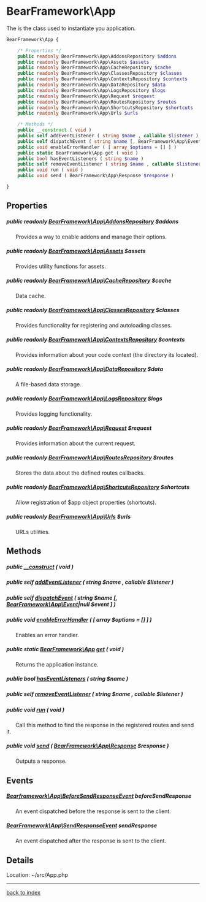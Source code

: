 # BearFramework\App

The is the class used to instantiate you application.

```php
BearFramework\App {

	/* Properties */
	public readonly BearFramework\App\AddonsRepository $addons
	public readonly BearFramework\App\Assets $assets
	public readonly BearFramework\App\CacheRepository $cache
	public readonly BearFramework\App\ClassesRepository $classes
	public readonly BearFramework\App\ContextsRepository $contexts
	public readonly BearFramework\App\DataRepository $data
	public readonly BearFramework\App\LogsRepository $logs
	public readonly BearFramework\App\Request $request
	public readonly BearFramework\App\RoutesRepository $routes
	public readonly BearFramework\App\ShortcutsRepository $shortcuts
	public readonly BearFramework\App\Urls $urls

	/* Methods */
	public __construct ( void )
	public self addEventListener ( string $name , callable $listener )
	public self dispatchEvent ( string $name [, BearFramework\App\Event|null $event ] )
	public void enableErrorHandler ( [ array $options = [] ] )
	public static BearFramework\App get ( void )
	public bool hasEventListeners ( string $name )
	public self removeEventListener ( string $name , callable $listener )
	public void run ( void )
	public void send ( BearFramework\App\Response $response )

}
```

## Properties

##### public readonly [BearFramework\App\AddonsRepository](bearframework.app.addonsrepository.class.md) $addons

&nbsp;&nbsp;&nbsp;&nbsp;&nbsp;&nbsp;Provides a way to enable addons and manage their options.

##### public readonly [BearFramework\App\Assets](bearframework.app.assets.class.md) $assets

&nbsp;&nbsp;&nbsp;&nbsp;&nbsp;&nbsp;Provides utility functions for assets.

##### public readonly [BearFramework\App\CacheRepository](bearframework.app.cacherepository.class.md) $cache

&nbsp;&nbsp;&nbsp;&nbsp;&nbsp;&nbsp;Data cache.

##### public readonly [BearFramework\App\ClassesRepository](bearframework.app.classesrepository.class.md) $classes

&nbsp;&nbsp;&nbsp;&nbsp;&nbsp;&nbsp;Provides functionality for registering and autoloading classes.

##### public readonly [BearFramework\App\ContextsRepository](bearframework.app.contextsrepository.class.md) $contexts

&nbsp;&nbsp;&nbsp;&nbsp;&nbsp;&nbsp;Provides information about your code context (the directory its located).

##### public readonly [BearFramework\App\DataRepository](bearframework.app.datarepository.class.md) $data

&nbsp;&nbsp;&nbsp;&nbsp;&nbsp;&nbsp;A file-based data storage.

##### public readonly [BearFramework\App\LogsRepository](bearframework.app.logsrepository.class.md) $logs

&nbsp;&nbsp;&nbsp;&nbsp;&nbsp;&nbsp;Provides logging functionality.

##### public readonly [BearFramework\App\Request](bearframework.app.request.class.md) $request

&nbsp;&nbsp;&nbsp;&nbsp;&nbsp;&nbsp;Provides information about the current request.

##### public readonly [BearFramework\App\RoutesRepository](bearframework.app.routesrepository.class.md) $routes

&nbsp;&nbsp;&nbsp;&nbsp;&nbsp;&nbsp;Stores the data about the defined routes callbacks.

##### public readonly [BearFramework\App\ShortcutsRepository](bearframework.app.shortcutsrepository.class.md) $shortcuts

&nbsp;&nbsp;&nbsp;&nbsp;&nbsp;&nbsp;Allow registration of $app object properties (shortcuts).

##### public readonly [BearFramework\App\Urls](bearframework.app.urls.class.md) $urls

&nbsp;&nbsp;&nbsp;&nbsp;&nbsp;&nbsp;URLs utilities.

## Methods

##### public [__construct](bearframework.app.__construct.method.md) ( void )

##### public self [addEventListener](bearframework.app.addeventlistener.method.md) ( string $name , callable $listener )

##### public self [dispatchEvent](bearframework.app.dispatchevent.method.md) ( string $name [, [BearFramework\App\Event](bearframework.app.event.class.md)|null $event ] )

##### public void [enableErrorHandler](bearframework.app.enableerrorhandler.method.md) ( [ array $options = [] ] )

&nbsp;&nbsp;&nbsp;&nbsp;&nbsp;&nbsp;Enables an error handler.

##### public static [BearFramework\App](bearframework.app.class.md) [get](bearframework.app.get.method.md) ( void )

&nbsp;&nbsp;&nbsp;&nbsp;&nbsp;&nbsp;Returns the application instance.

##### public bool [hasEventListeners](bearframework.app.haseventlisteners.method.md) ( string $name )

##### public self [removeEventListener](bearframework.app.removeeventlistener.method.md) ( string $name , callable $listener )

##### public void [run](bearframework.app.run.method.md) ( void )

&nbsp;&nbsp;&nbsp;&nbsp;&nbsp;&nbsp;Call this method to find the response in the registered routes and send it.

##### public void [send](bearframework.app.send.method.md) ( [BearFramework\App\Response](bearframework.app.response.class.md) $response )

&nbsp;&nbsp;&nbsp;&nbsp;&nbsp;&nbsp;Outputs a response.

## Events

##### [Bearframework\App\BeforeSendResponseEvent](bearframework.app.beforesendresponseevent.class.md) beforeSendResponse

&nbsp;&nbsp;&nbsp;&nbsp;&nbsp;&nbsp;An event dispatched before the response is sent to the client.

##### [BearFramework\App\SendResponseEvent](bearframework.app.sendresponseevent.class.md) sendResponse

&nbsp;&nbsp;&nbsp;&nbsp;&nbsp;&nbsp;An event dispatched after the response is sent to the client.

## Details

Location: ~/src/App.php

---

[back to index](index.md)

